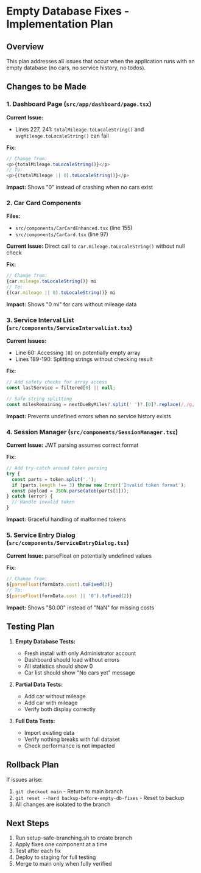 # Empty Database Fixes - Implementation Plan

## Overview
This plan addresses all issues that occur when the application runs with an empty database (no cars, no service history, no todos).

## Changes to be Made

### 1. Dashboard Page (`src/app/dashboard/page.tsx`)
**Current Issue:** 
- Lines 227, 241: `totalMileage.toLocaleString()` and `avgMileage.toLocaleString()` can fail

**Fix:**
```typescript
// Change from:
<p>{totalMileage.toLocaleString()}</p>
// To:
<p>{(totalMileage || 0).toLocaleString()}</p>
```

**Impact:** Shows "0" instead of crashing when no cars exist

### 2. Car Card Components
**Files:** 
- `src/components/CarCardEnhanced.tsx` (line 155)
- `src/components/CarCard.tsx` (line 97)

**Current Issue:** Direct call to `car.mileage.toLocaleString()` without null check

**Fix:**
```typescript
// Change from:
{car.mileage.toLocaleString()} mi
// To:
{(car.mileage || 0).toLocaleString()} mi
```

**Impact:** Shows "0 mi" for cars without mileage data

### 3. Service Interval List (`src/components/ServiceIntervalList.tsx`)
**Current Issues:**
- Line 60: Accessing `[0]` on potentially empty array
- Lines 189-190: Splitting strings without checking result

**Fix:**
```typescript
// Add safety checks for array access
const lastService = filtered[0] || null;

// Safe string splitting
const milesRemaining = nextDueByMiles?.split(' ')?.[0]?.replace(/,/g, '') || '0';
```

**Impact:** Prevents undefined errors when no service history exists

### 4. Session Manager (`src/components/SessionManager.tsx`)
**Current Issue:** JWT parsing assumes correct format

**Fix:**
```typescript
// Add try-catch around token parsing
try {
  const parts = token.split('.');
  if (parts.length !== 3) throw new Error('Invalid token format');
  const payload = JSON.parse(atob(parts[1]));
} catch (error) {
  // Handle invalid token
}
```

**Impact:** Graceful handling of malformed tokens

### 5. Service Entry Dialog (`src/components/ServiceEntryDialog.tsx`)
**Current Issue:** parseFloat on potentially undefined values

**Fix:**
```typescript
// Change from:
${parseFloat(formData.cost).toFixed(2)}
// To:
${parseFloat(formData.cost || '0').toFixed(2)}
```

**Impact:** Shows "$0.00" instead of "NaN" for missing costs

## Testing Plan

1. **Empty Database Tests:**
   - Fresh install with only Administrator account
   - Dashboard should load without errors
   - All statistics should show 0
   - Car list should show "No cars yet" message

2. **Partial Data Tests:**
   - Add car without mileage
   - Add car with mileage
   - Verify both display correctly

3. **Full Data Tests:**
   - Import existing data
   - Verify nothing breaks with full dataset
   - Check performance is not impacted

## Rollback Plan

If issues arise:
1. `git checkout main` - Return to main branch
2. `git reset --hard backup-before-empty-db-fixes` - Reset to backup
3. All changes are isolated to the branch

## Next Steps

1. Run setup-safe-branching.sh to create branch
2. Apply fixes one component at a time
3. Test after each fix
4. Deploy to staging for full testing
5. Merge to main only when fully verified